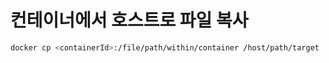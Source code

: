 # 컨테이너에서 호스트로 파일 복사

```bash
docker cp <containerId>:/file/path/within/container /host/path/target
```
